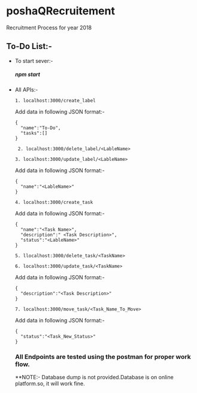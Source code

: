 # poshaQRecruitement
Recruitment Process for year 2018

## To-Do List:-


* To start sever:-
  ##### npm start
  
* All APIs:-
  ```
  1. localhost:3000/create_label
  ```
  Add data in following JSON format:-
  
  ```
  {
	"name":"To-Do",
	"tasks":[]
  }
  ```
  ```
   2. localhost:3000/delete_label/<LableName>
  ```
  ```
  3. localhost:3000/update_label/<LableName>
  ```
  Add data in following JSON format:-
  
  ```
  {
	"name":"<LableName>"
  }
  ```
  ```
  4. localhost:3000/create_task
  ```
  Add data in following JSON format:-
  
  ```
  {
	"name":"<Task Name>",
	"description":" <Task Description>",
	"status":"<LableName>"	
  }
  ```
  ```
  5. llocalhost:3000/delete_task/<TaskName>
  ```
  ```
  6. localhost:3000/update_task/<TaskName>
  ```
  Add data in following JSON format:-
  
  ```
  {
	"description":"<Task Description>"
  }
  ```
  ```
  7. localhost:3000/move_task/<Task_Name_To_Move>
  ```
  Add data in following JSON format:-
  
  ```
  {
	"status":"<Task_New_Status>"
  }
  ```
  
  ### All Endpoints are tested using the postman for proper work flow.
  
  
  **NOTE:- Database dump is not provided.Database is on online platform.so, it will work fine.
  
 
  
 
